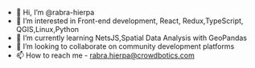 - 👋 Hi, I’m @rabra-hierpa
- 👀 I’m interested in Front-end development, React, Redux,TypeScript, QGIS,Linux,Python
- 🌱 I’m currently learning NetsJS,Spatial Data Analysis with GeoPandas
- 💞️ I’m looking to collaborate on community development platforms
- 📫 How to reach me - rabra.hierpa@crowdbotics.com

<!---
rabra-hierpa/rabra-hierpa is a ✨ special ✨ repository because its `README.md` (this file) appears on your GitHub profile.
You can click the Preview link to take a look at your changes.
--->
